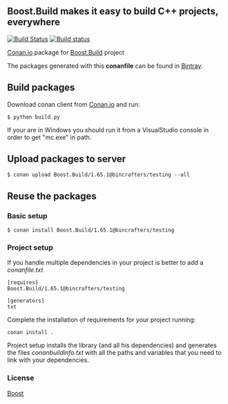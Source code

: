 ## Boost.Build makes it easy to build C++ projects, everywhere

[![Build Status](https://travis-ci.org/bincrafters/conan-boost-build.svg?branch=testing%2F1.64.0)](https://travis-ci.org/bincrafters/conan-boost-build)
[![Build status](https://ci.appveyor.com/api/projects/status/v5iuw7v9rlse9chp/branch/master?svg=true)](https://ci.appveyor.com/project/BinCrafters/conan-boost-build/branch/testing%2F1.64.0)

[Conan.io](https://conan.io) package for [Boost.Build](https://github.com/boostorg/build) project

The packages generated with this **conanfile** can be found in [Bintray](https://bintray.com/bincrafters/conan-public/Boost.Build%3Abincrafters).

## Build packages

Download conan client from [Conan.io](https://conan.io) and run:

    $ python build.py

If your are in Windows you should run it from a VisualStudio console in order to get "mc.exe" in path.

## Upload packages to server

    $ conan upload Boost.Build/1.65.1@bincrafters/testing --all

## Reuse the packages

### Basic setup

    $ conan install Boost.Build/1.65.1@bincrafters/testing

### Project setup

If you handle multiple dependencies in your project is better to add a *conanfile.txt*

    [requires]
    Boost.Build/1.65.1@bincrafters/testing

    [generators]
    txt

Complete the installation of requirements for your project running:</small></span>

    conan install .

Project setup installs the library (and all his dependencies) and generates the files *conanbuildinfo.txt* with all the paths and variables that you need to link with your dependencies.

### License
[Boost](LICENSE)
